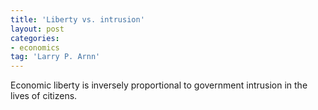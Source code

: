 ```yaml
---
title: 'Liberty vs. intrusion'
layout: post
categories:
- economics
tag: 'Larry P. Arnn'
---
```


Economic liberty is inversely proportional to government intrusion in the lives of citizens.